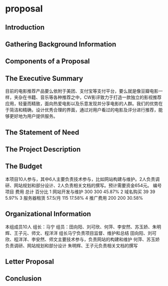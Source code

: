# proposal

## Introduction

## Gathering Background Information

## Components of a Proposal

## The Executive Summary
目前的电影推荐产品要么依附于美团、支付宝等支付平台，要么就是像豆瓣电影一样，夹杂在书籍、音乐等各种推荐之中，CW影评致力于打造一款独立的影视推荐应用，轻量而精致，面向热爱电影以及乐意发现并分享电影的人群。我们的优势在于简洁和精确，设计优秀合理的界面，通过对用户看过的电影及评分进行推荐，能够更好地为用户提供服务。

## The Statement of Need

## The Project Description

## The Budget
本项目10人参与，其中6人主要负责技术参与，比如网站构建与维护。2人负责调研、网站规划和部分设计、2人负责相关文档的撰写。预计需要资金654元。
编号	         项目	        费用	       总计	       百分比
1	         网站开发与维护	  300	        300	       45.87%
2	           域名购买	       39	         39	        5.97%
3	          服务器租赁	     57.5/月	     115	      17.58%
4	           推广费用	      200	        200	        30.58%

## Organizational Information
本组成员10人
组长：马宁
组员：田向阳、刘可欣、何萍、李安然、苏玉娇、朱明辉、王子元、师文、程洋洋
组长马宁负责项目监督、维护和总结
田向阳、刘可欣、程洋洋、李安然、师文主要技术参与，负责网站的构建和维护
何萍、苏玉娇负责调研、网站规划和部分设计
朱明辉、王子元负责相关文档的撰写

## Letter Proposal

## Conclusion
